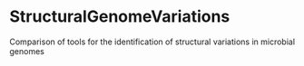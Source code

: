 # StructuralGenomeVariations
Comparison of tools for the identification of structural variations in microbial genomes
